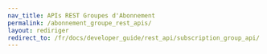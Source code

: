 ```yaml
---
nav_title: APIs REST Groupes d'Abonnement
permalink: /abonnement_groupe_rest_apis/
layout: rediriger
redirect_to: /fr/docs/developer_guide/rest_api/subscription_group_api/
---
```


